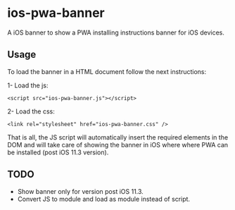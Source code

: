 # ios-pwa-banner

A iOS banner to show a PWA installing instructions banner for iOS devices.

## Usage

To load the banner in a HTML document follow the next instructions:

1- Load the js:

`<script src="ios-pwa-banner.js"></script>`

2- Load the css:

`<link rel="stylesheet" href="ios-pwa-banner.css" />`

That is all, the JS script will automatically insert the required elements in
the DOM and will take care of showing the banner in iOS where where PWA can be
installed (post iOS 11.3 version).

## TODO
- Show banner only for version post iOS 11.3.
- Convert JS to module and load as module instead of script.
